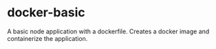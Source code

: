 # docker-basic
A basic node application with a dockerfile.
Creates a docker image and containerize the application.
